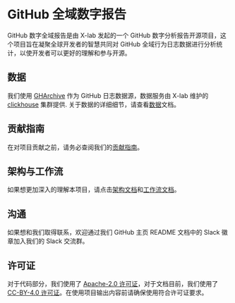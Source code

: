 # GitHub 全域数字报告

GitHub 数字全域报告是由 X-lab 发起的一个 GitHub 数字分析报告开源项目，这个项目旨在凝聚全球开发者的智慧共同对 GitHub 全域行为日志数据进行分析统计，以使开发者可以更好的理解和参与开源。

## 数据

我们使用 [GHArchive](https://www.gharchive.org/) 作为 GitHub 日志数据源，数据服务由 X-lab 维护的 [clickhouse](https://clickhouse.tech/) 集群提供. 关于数据的详细细节，请查看[数据](https://www.x-lab.info/github-analysis-report/#/data)文档。

## 贡献指南

在对项目贡献之前，请务必查阅我们的[贡献指南](https://www.x-lab.info/github-analysis-report/#/zh-cn/CONTRIBUTING)。

## 架构与工作流

如果想更加深入的理解本项目，请点击[架构文档](https://www.x-lab.info/github-analysis-report/#/zh-cn/architecture)和[工作流文档](https://www.x-lab.info/github-analysis-report/#/zh-cn/workflow)。

## 沟通

如果想和我们取得联系，欢迎通过我们 GitHub 主页 README 文档中的 Slack 徽章加入我们的 Slack 交流群。

## 许可证

对于代码部分，我们使用了 [Apache-2.0 许可证](https://github.com/X-lab2017/github-analysis-report/blob/master/LICENSE)，对于文档目前，我们使用了 [CC-BY-4.0 许可证](https://github.com/X-lab2017/github-analysis-report/blob/master/LICENSE-CC-BY)。在使用项目输出内容前请确保使用符合许可证要求。

